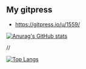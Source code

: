 ## My gitpress
 - https://gitpress.io/u/1559/

[![Anurag's GitHub stats](https://github-readme-stats.vercel.app/api?username=Kei-t76&theme=synthwave)](https://github.com/anuraghazra/github-readme-stats)

//

[![Top Langs](https://github-readme-stats.vercel.app/api/top-langs/?username=anuraghazra&layout=compact&theme=synthwave)](https://github.com/anuraghazra/github-readme-stats)


